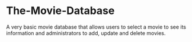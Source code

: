 # The-Movie-Database
A very basic movie database that allows users to select a movie to see its information and administrators to add, update and delete movies.
